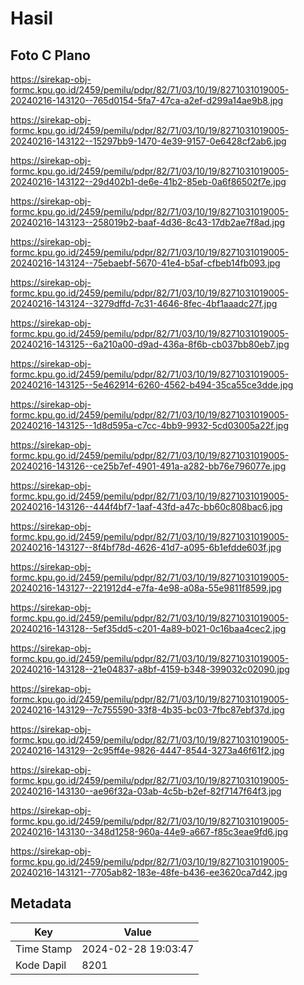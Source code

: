 # Hasil

## Foto C Plano

https://sirekap-obj-formc.kpu.go.id/2459/pemilu/pdpr/82/71/03/10/19/8271031019005-20240216-143120--765d0154-5fa7-47ca-a2ef-d299a14ae9b8.jpg

https://sirekap-obj-formc.kpu.go.id/2459/pemilu/pdpr/82/71/03/10/19/8271031019005-20240216-143122--15297bb9-1470-4e39-9157-0e6428cf2ab6.jpg

https://sirekap-obj-formc.kpu.go.id/2459/pemilu/pdpr/82/71/03/10/19/8271031019005-20240216-143122--29d402b1-de6e-41b2-85eb-0a6f86502f7e.jpg

https://sirekap-obj-formc.kpu.go.id/2459/pemilu/pdpr/82/71/03/10/19/8271031019005-20240216-143123--258019b2-baaf-4d36-8c43-17db2ae7f8ad.jpg

https://sirekap-obj-formc.kpu.go.id/2459/pemilu/pdpr/82/71/03/10/19/8271031019005-20240216-143124--75ebaebf-5670-41e4-b5af-cfbeb14fb093.jpg

https://sirekap-obj-formc.kpu.go.id/2459/pemilu/pdpr/82/71/03/10/19/8271031019005-20240216-143124--3279dffd-7c31-4646-8fec-4bf1aaadc27f.jpg

https://sirekap-obj-formc.kpu.go.id/2459/pemilu/pdpr/82/71/03/10/19/8271031019005-20240216-143125--6a210a00-d9ad-436a-8f6b-cb037bb80eb7.jpg

https://sirekap-obj-formc.kpu.go.id/2459/pemilu/pdpr/82/71/03/10/19/8271031019005-20240216-143125--5e462914-6260-4562-b494-35ca55ce3dde.jpg

https://sirekap-obj-formc.kpu.go.id/2459/pemilu/pdpr/82/71/03/10/19/8271031019005-20240216-143125--1d8d595a-c7cc-4bb9-9932-5cd03005a22f.jpg

https://sirekap-obj-formc.kpu.go.id/2459/pemilu/pdpr/82/71/03/10/19/8271031019005-20240216-143126--ce25b7ef-4901-491a-a282-bb76e796077e.jpg

https://sirekap-obj-formc.kpu.go.id/2459/pemilu/pdpr/82/71/03/10/19/8271031019005-20240216-143126--444f4bf7-1aaf-43fd-a47c-bb60c808bac6.jpg

https://sirekap-obj-formc.kpu.go.id/2459/pemilu/pdpr/82/71/03/10/19/8271031019005-20240216-143127--8f4bf78d-4626-41d7-a095-6b1efdde603f.jpg

https://sirekap-obj-formc.kpu.go.id/2459/pemilu/pdpr/82/71/03/10/19/8271031019005-20240216-143127--221912d4-e7fa-4e98-a08a-55e9811f8599.jpg

https://sirekap-obj-formc.kpu.go.id/2459/pemilu/pdpr/82/71/03/10/19/8271031019005-20240216-143128--5ef35dd5-c201-4a89-b021-0c16baa4cec2.jpg

https://sirekap-obj-formc.kpu.go.id/2459/pemilu/pdpr/82/71/03/10/19/8271031019005-20240216-143128--21e04837-a8bf-4159-b348-399032c02090.jpg

https://sirekap-obj-formc.kpu.go.id/2459/pemilu/pdpr/82/71/03/10/19/8271031019005-20240216-143129--7c755590-33f8-4b35-bc03-7fbc87ebf37d.jpg

https://sirekap-obj-formc.kpu.go.id/2459/pemilu/pdpr/82/71/03/10/19/8271031019005-20240216-143129--2c95ff4e-9826-4447-8544-3273a46f61f2.jpg

https://sirekap-obj-formc.kpu.go.id/2459/pemilu/pdpr/82/71/03/10/19/8271031019005-20240216-143130--ae96f32a-03ab-4c5b-b2ef-82f7147f64f3.jpg

https://sirekap-obj-formc.kpu.go.id/2459/pemilu/pdpr/82/71/03/10/19/8271031019005-20240216-143130--348d1258-960a-44e9-a667-f85c3eae9fd6.jpg

https://sirekap-obj-formc.kpu.go.id/2459/pemilu/pdpr/82/71/03/10/19/8271031019005-20240216-143121--7705ab82-183e-48fe-b436-ee3620ca7d42.jpg


## Metadata

| Key        | Value               |
| ---------- | ------------------- |
| Time Stamp | 2024-02-28 19:03:47 |
| Kode Dapil | 8201                |



